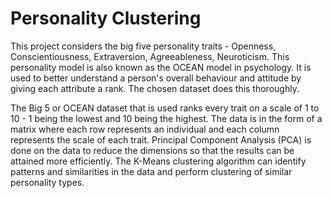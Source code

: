# Personality Clustering

This project considers the big five personality traits - Openness, Conscientiousness, Extraversion, Agreeableness, Neuroticism. This personality model is also known as the OCEAN model in psychology. 
It is used to better understand a person's overall behaviour and attitude by giving each attribute a rank. The chosen dataset does this thoroughly.

The Big 5 or OCEAN dataset that is used ranks every trait on a scale of 1 to 10 - 1 being the lowest and 10 being the highest. 
The data is in the form of a matrix where each row represents an individual and each column represents the scale of each trait. 
Principal Component Analysis (PCA) is done on the data to reduce the dimensions so that the results can be attained more efficiently.
The K-Means clustering algorithm can identify patterns and similarities in the data and perform clustering of similar personality types.  
